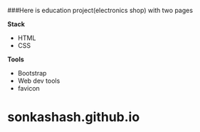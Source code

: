 ###Here is education project(electronics shop) with two pages

**Stack**
+ HTML
+ CSS

**Tools**
+ Bootstrap
+ Web dev tools
+ favicon

  

# sonkashash.github.io
